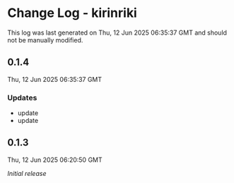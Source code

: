 # Change Log - kirinriki

This log was last generated on Thu, 12 Jun 2025 06:35:37 GMT and should not be manually modified.

## 0.1.4
Thu, 12 Jun 2025 06:35:37 GMT

### Updates

- update
- update

## 0.1.3
Thu, 12 Jun 2025 06:20:50 GMT

_Initial release_

